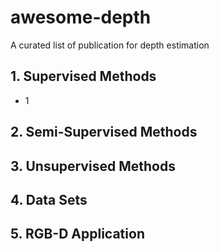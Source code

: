 # awesome-depth
A curated list of publication for depth estimation

## 1. Supervised Methods
* 1

## 2. Semi-Supervised Methods

## 3. Unsupervised Methods


## 4. Data Sets

## 5. RGB-D Application
